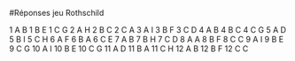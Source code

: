 #Réponses jeu Rothschild

1	A	B
1	B	E
1	C	G
2	A	H
2	B	C
2	C	A
3	A	I
3	B	F
3	C	D
4	A	B
4	B	C
4	C	G
5	A	D
5	B	I
5	C	H
6	A	F
6	B	A
6	C	E
7	A	B
7	B	H
7	C	D
8	A	A
8	B	F
8	C	C
9	A	I
9	B	E
9	C	G
10	A	I
10	B	E
10	C	G
11	A	D
11	B	A
11	C	H
12	A	B
12	B	F
12	C	C
